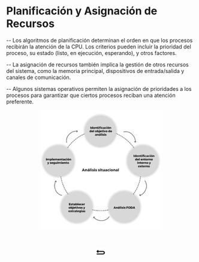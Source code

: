 # Planificación y Asignación de Recursos
-- Los algoritmos de planificación determinan el orden en que los procesos recibirán la atención de la CPU. Los criterios pueden incluir la prioridad del proceso, su estado (listo, en ejecución, esperando), y otros factores.

-- La asignación de recursos también implica la gestión de otros recursos del sistema, como la memoria principal, dispositivos de entrada/salida y canales de comunicación.

-- Algunos sistemas operativos permiten la asignación de prioridades a los procesos para garantizar que ciertos procesos reciban una atención preferente.

<p align="center">
  <img src="imagenes/planificacion_y_asignacion_de_recursos.jpg" alt="">
</p>
<br>

<p align="center">
<a href="https://gakc05.github.io/sistemas/procesos/indice/01_introduccion.html" class="enlace-invisible">
  <img src="../../botones_imagenes/boton_regresar.png" alt="" style="width: 5%;">
</a>
</p>
<br>
<style>
.enlace-invisible {
    text-decoration: none;
    color: transparent;
    /* Otros estilos que desees agregar */
}
</style>
